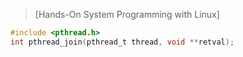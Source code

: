 > [Hands-On System Programming with Linux]

```c
#include <pthread.h>
int pthread_join(pthread_t thread, void **retval);
```